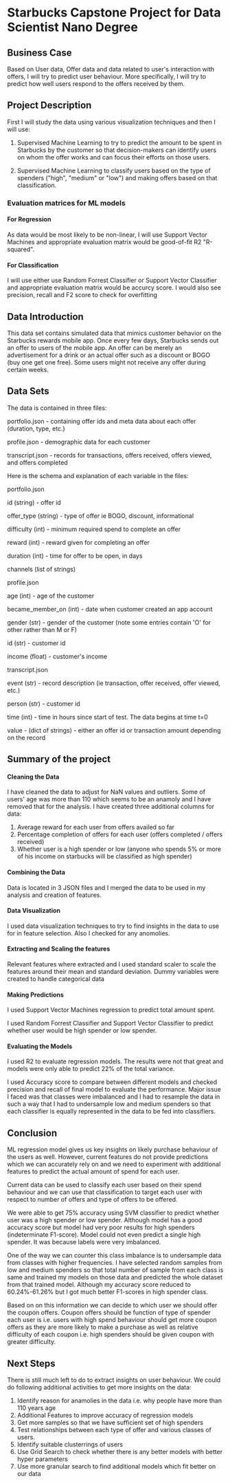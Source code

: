 # Starbucks Capstone Project for Data Scientist Nano Degree

## Business Case
Based on User data, Offer data and data related to user's interaction with offers, I will try to predict user behaviour. More specifically, I will try to predict how well users respond to the offers received by them.

## Project Description

First I will study the data using various visualization techniques and then I will use:

1) Supervised Machine Learning to try to predict the amount to be spent in Starbucks by the customer so that decision-makers can identify users on whom the offer works and can focus their efforts on those users.

2) Supervised Machine Learning to classify users based on the type of spenders ("high", "medium" or "low") and making offers based on that classification.

### Evaluation matrices for ML models
#### For Regression
As data would be most likely to be non-linear, I will use Support Vector Machines and appropriate evaluation matrix would be good-of-fit R2 "R-squared".  

#### For Classification
I will use either use Random Forrest Classifier or Support Vector Classifier and appropriate evaluation matrix would be accurcy score. I would also see precision, recall and F2 score to check for overfitting


## Data Introduction

This data set contains simulated data that mimics customer behavior on the Starbucks rewards mobile app. Once every few days, Starbucks sends out an offer to users of the mobile app. An offer can be merely an advertisement for a drink or an actual offer such as a discount or BOGO (buy one get one free). Some users might not receive any offer during certain weeks.

## Data Sets

The data is contained in three files:

portfolio.json - containing offer ids and meta data about each offer (duration, type, etc.)

profile.json - demographic data for each customer

transcript.json - records for transactions, offers received, offers viewed, and offers completed

Here is the schema and explanation of each variable in the files:

portfolio.json

id (string) - offer id

offer_type (string) - type of offer ie BOGO, discount, informational

difficulty (int) - minimum required spend to complete an offer

reward (int) - reward given for completing an offer

duration (int) - time for offer to be open, in days

channels (list of strings)

profile.json

age (int) - age of the customer

became_member_on (int) - date when customer created an app account

gender (str) - gender of the customer (note some entries contain 'O' for other rather than M or F)

id (str) - customer id

income (float) - customer's income

transcript.json

event (str) - record description (ie transaction, offer received, offer viewed, etc.)

person (str) - customer id

time (int) - time in hours since start of test. The data begins at time t=0

value - (dict of strings) - either an offer id or transaction amount depending on the record

## Summary of the project
#### Cleaning the Data
I have cleaned the data to adjust for NaN values and outliers. Some of users' age was more than 110 which seems to be an anamoly and I have removed that for the analysis.
I have created three additional columns for data:
1) Average reward for each user from offers availed so far
2) Percentage completion of offers for each user (offers completed / offers received)
3) Whether user is a high spender or low (anyone who spends 5% or more of his income on starbucks will be classified as high spender)

#### Combining the Data
Data is located in 3 JSON files and I merged the data to be used in my analysis and creation of features.

#### Data Visualization
I used data visualization techniques to try to find insights in the data to use for in feature selection. Also I checked for any anomolies.

#### Extracting and Scaling the features
Relevant features where extracted and I used standard scaler to scale the features around their mean and standard deviation. Dummy variables were created to handle categorical data

#### Making Predictions
I used Support Vector Machines regression to predict total amount spent.

I used Random Forrest Classifier and Support Vector Classifier to predict whether user would be high spender or low spender.

#### Evaluating the Models
I used R2 to evaluate regression models. The results were not that great and models were only able to predict 22% of the total variance.

I used Accuracy score to compare between different models and checked precision and recall of final model to evaluate the performance. Major issue I faced was that classes were imbalanced and I had to resample the data in such a way that I had to undersample low and medium spenders so that each classifier is equally represented in the data to be fed into classifiers.

## Conclusion
ML regression model gives us key insights on likely purchase behaviour of the users as well. However, current features do not provide predictions which we can accurately rely on and we need to experiment with additional features to predict the actual amount of spend for each user.

Current data can be used to classify each user based on their spend behaviour and we can use that classification to target each user with respect to number of offers and type of offers to be offered.

We were able to get 75% accuracy using SVM classifier to predict whether user was a high spender or low spender. Although model has a good accuracy score but model had very poor results for high spenders (indeterminate F1-score). Model could not even predict a single high spender. It was because labels were very imbalanced.

One of the way we can counter this class imbalance is to undersample data from classes with higher frequencies. I have selected random samples from low and medium spenders so that total number of sample from each class is same and trained my models on those data and predicted the whole dataset from that trained model. Although my accuracy score reduced to 60.24%-61.26% but I got much better F1-scores in high spender class.

Based on on this information we can decide to which user we should offer the coupon offers. Coupon offers should be function of type of spender each user is i.e. users with high spend behaviour should get more coupon offers as they are more likely to make a purchase as well as relative difficulty of each coupon i.e. high spenders should be given coupon with greater difficulty.

## Next Steps
There is still much left to do to extract insights on user behaviour. We could do following additional activities to get more insights on the data:
1) Identify reason for anamolies in the data i.e. why people have more than 110 years age
2) Additional Features to improve accuracy of regression models
3) Get more samples so that we have sufficient set of high spenders
4) Test relationships between each type of offer and various classes of users.
5) Identify suitable clusterrings of users
6) Use Grid Search to check whether there is any better models with better hyper parameters
7) Use more granular search to find additional models which fit better on our data